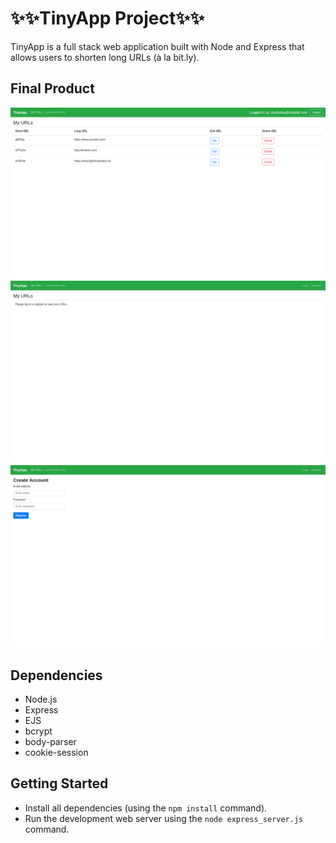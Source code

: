 # ✨✨TinyApp Project✨✨

TinyApp is a full stack web application built with Node and Express that allows users to shorten long URLs (à la bit.ly).

## Final Product

!["Screenshot of user's saved URLs page"](https://github.com/jangjinny/tinyapp/blob/master/docs/%231-short-urls-page.png?raw=true)
!["Screenshot of home page"](https://github.com/jangjinny/tinyapp/blob/master/docs/%232-urls-home-page.png?raw=true)
!["Screenshot of register page"](https://github.com/jangjinny/tinyapp/blob/master/docs/%233-urls-register-page.png?raw=true)

## Dependencies

- Node.js
- Express
- EJS
- bcrypt
- body-parser
- cookie-session

## Getting Started

- Install all dependencies (using the `npm install` command).
- Run the development web server using the `node express_server.js` command.